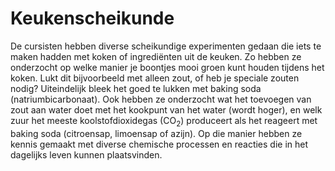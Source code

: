 # Keukenscheikunde
De cursisten hebben diverse scheikundige experimenten gedaan die iets te maken hadden met koken of ingrediënten uit de keuken. Zo hebben ze onderzocht op welke manier je boontjes mooi groen kunt houden tijdens het koken. Lukt dit bijvoorbeeld met alleen zout, of heb je speciale zouten nodig? Uiteindelijk bleek het goed te lukken met baking soda (natriumbicarbonaat). Ook hebben ze onderzocht wat het toevoegen van zout aan water doet met het kookpunt van het water (wordt hoger), en welk zuur het meeste koolstofdioxidegas (CO<sub>2</sub>) produceert als het reageert met baking soda (citroensap, limoensap of azijn). Op die manier hebben ze kennis gemaakt met diverse chemische processen en reacties die in het dagelijks leven kunnen plaatsvinden.
